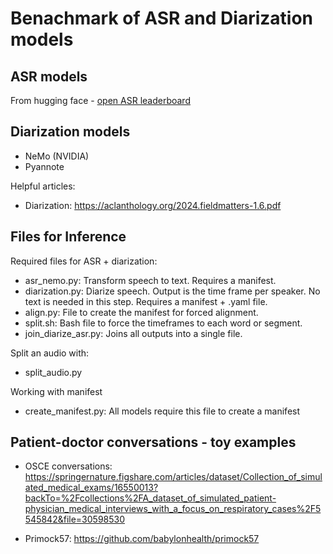 # Benachmark of ASR and Diarization models

## ASR models
From hugging face - [open ASR leaderboard](https://huggingface.co/spaces/hf-audio/open_asr_leaderboard)

## Diarization models
- NeMo (NVIDIA)
- Pyannote

Helpful articles:
- Diarization: https://aclanthology.org/2024.fieldmatters-1.6.pdf


## Files for Inference

Required files for ASR + diarization:
- asr_nemo.py: Transform speech to text. Requires a manifest.
- diarization.py: Diarize speech. Output is the time frame per speaker. No text is needed in this step. Requires a manifest + .yaml file. 
- align.py: File to create the manifest for forced alignment. 
- split.sh: Bash file to force the timeframes to each word or segment.
- join_diarize_asr.py: Joins all outputs into a single file. 

Split an audio with:
- split_audio.py

Working with manifest
- create_manifest.py: All models require this file to create a manifest


## Patient-doctor conversations - toy examples

- OSCE conversations: https://springernature.figshare.com/articles/dataset/Collection_of_simulated_medical_exams/16550013?backTo=%2Fcollections%2FA_dataset_of_simulated_patient-physician_medical_interviews_with_a_focus_on_respiratory_cases%2F5545842&file=30598530

- Primock57: https://github.com/babylonhealth/primock57
